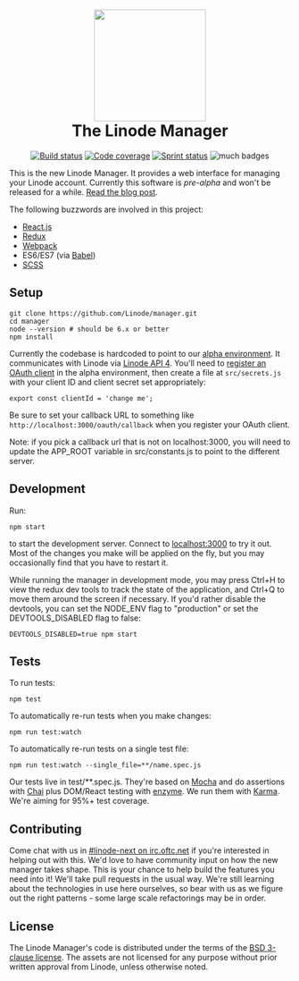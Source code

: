 <h1 align="center">
  <img src="https://www.linode.com/media/images/logos/diagonal/light/linode-logo_diagonal_light_medium.png" width="200" />
  <br />
  The Linode Manager
</h1>

<p align="center">
  <a href="https://travis-ci.org/linode/manager"><img src="https://travis-ci.org/linode/manager.svg?branch=master" alt="Build status" /></a>
  <a href="https://coveralls.io/github/linode/manager?branch=master"><img src="https://coveralls.io/repos/github/linode/manager/badge.svg?branch=master" alt="Code coverage" /></a>
  <a href="https://waffle.io/linode/manager"><img src="https://badge.waffle.io/linode/manager.svg?label=ready&title=Agile%20board" alt="Sprint status" /></a>
  <img src="https://img.shields.io/badge/badges-many-brightgreen.svg" alt="much badges" />
</p>

This is the new Linode Manager. It provides a web interface for managing your
Linode account. Currently this software is *pre-alpha* and won't be released for
a while. [Read the blog post](https://engineering.linode.com/2016/05/16/Announcing-the-new-open-source-manager.html).

The following buzzwords are involved in this project:

* [React.js](https://facebook.github.io/react/)
* [Redux](http://redux.js.org/)
* [Webpack](https://webpack.github.io/)
* ES6/ES7 (via [Babel](https://babeljs.io/))
* [SCSS](http://sass-lang.com)

## Setup

    git clone https://github.com/Linode/manager.git
    cd manager
    node --version # should be 6.x or better
    npm install

Currently the codebase is hardcoded to point to our [alpha
environment](https://alpha.linode.com). It communicates with Linode via 
[Linode API 4](https://developers.linode.com). You'll need to [register an OAuth
client](https://developers.linode.com/reference/#authentication) in the alpha
environment, then create a file at `src/secrets.js` with your client ID and
client secret set appropriately:

    export const clientId = 'change me';

Be sure to set your callback URL to something like
`http://localhost:3000/oauth/callback` when you register your OAuth client.

Note: if you pick a callback url that is not on localhost:3000, you will need to
update the APP_ROOT variable in src/constants.js to point to the different
server.

## Development

Run:

    npm start

to start the development server. Connect to
[localhost:3000](https://localhost:3000) to try it out. Most of the changes you
make will be applied on the fly, but you may occasionally find that you have to
restart it.

While running the manager in development mode, you may press Ctrl+H to view the
redux dev tools to track the state of the application, and Ctrl+Q to move them
around the screen if necessary. If you'd rather disable the devtools, you can
set the NODE_ENV flag to "production" or set the DEVTOOLS_DISABLED flag to false:

    DEVTOOLS_DISABLED=true npm start

## Tests

To run tests:

    npm test

To automatically re-run tests when you make changes:

    npm run test:watch
    
To automatically re-run tests on a single test file:

    npm run test:watch --single_file=**/name.spec.js

Our tests live in test/**.spec.js. They're based on
[Mocha](https://mochajs.org/) and do assertions with
[Chai](http://chaijs.com/) plus DOM/React testing with
[enzyme](http://airbnb.io/enzyme/). We run them with
[Karma](https://news.ycombinator.com/item?id=11927891).
We're aiming for 95%+ test coverage.

## Contributing

Come chat with us in [#linode-next on
irc.oftc.net](https://webchat.oftc.net/?channels=linode-next&uio=d4) if you're
interested in helping out with this. We'd love to have community input on how
the new manager takes shape. This is your chance to help build the features you
need into it! We'll take pull requests in the usual way. We're still learning
about the technologies in use here ourselves, so bear with us as we figure out
the right patterns - some large scale refactorings may be in order.

## License

The Linode Manager's code is distributed under the terms of the [BSD 3-clause
license](https://github.com/linode/manager/blob/master/LICENSE). The assets are
not licensed for any purpose without prior written approval from Linode, unless
otherwise noted.
